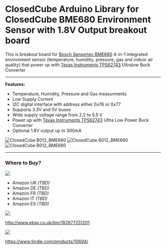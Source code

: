 ClosedCube Arduino Library for
ClosedCube BME680 Environment Sensor with 1.8V Output breakout board
================================================================================================================

This is breakout board for [Bosch Sensortec BME680](https://www.bosch-sensortec.com/bst/products/all_products/bme680)
 4-in-1 integrated environment sensor (temperature, humidity, pressure, gas and indoor air quality) that power up with [Texas Instruments TPS62743](http://www.ti.com/product/TPS62743) Ultralow Buck Converter

---

**Features:**
 - Temperature, Humidity, Pressure and Gas measurments
 - Low Supply Current
 - I2C digital interface with address either 0x76 or 0x77
 - Supports 3.3V and 5V buses
 - Wide supply voltage range from 2.2 to 5.5 V 
 - Power up with [Texas Instruments TPS62743](http://www.ti.com/product/TPS62743) Ultra Low Power Buck Converter
 - Optional 1.8V output up to 300mA
  
![ClosedCube B012_BME680](http://images.closedcube.uk/B013_BME680/B013_BME680_GitHub_Pic1.jpg)
![ClosedCube B012_BME680](http://images.closedcube.uk/B013_BME680/B013_BME680_GitHub_Pic2.jpg)
![ClosedCube B012_BME680](http://images.closedcube.uk/B013_BME680/B013_BME680_GitHub_Pic10.jpg)

----------
### Where to Buy?

[![](http://images.closedcube.uk/logo/github/amazon.png)](https://www.tindie.com/stores/closedcube/)

- Amazon UK *(TBD)*
- Amazon DE *(TBD)*
- Amazon FR *(TBD)*
- Amazon IT *(TBD)*
- Amazon ES *(TBD)*

[![](http://images.closedcube.uk/logo/github/ebay.gif)](http://www.ebay.co.uk/itm/182877251201)

http://www.ebay.co.uk/itm/182877251201

[![](http://images.closedcube.uk/logo/github/tindie.png)](https://www.tindie.com/stores/closedcube/)

https://www.tindie.com/products/10694/
